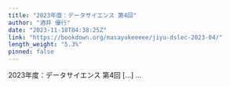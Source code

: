 ```yaml
---
title: "2023年度：データサイエンス 第4回"
author: "酒井 優行"
date: "2023-11-18T04:38:25Z"
link: "https://bookdown.org/masayukeeeee/jiyu-dslec-2023-04/"
length_weight: "5.3%"
pinned: false
---
```


2023年度：データサイエンス 第4回 [...] ...
